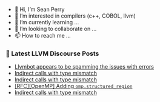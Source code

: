 - 👋 Hi, I’m Sean Perry
- 👀 I’m interested in compilers (c++, COBOL, llvm)
- 🌱 I’m currently learning ...
- 💞️ I’m looking to collaborate on ...
- 📫 How to reach me ...

<!---
s66perry/s66perry is a ✨ special ✨ repository because its `README.md` (this file) appears on your GitHub profile.
You can click the Preview link to take a look at your changes.
--->
### 📕 Latest LLVM Discourse Posts

<!-- DISCOURSE-LLVM:START -->
- [Llvmbot appears to be spamming the issues with errors](https://discourse.llvm.org/t/llvmbot-appears-to-be-spamming-the-issues-with-errors/73448#post_1)
- [Indirect calls with type mismatch](https://discourse.llvm.org/t/indirect-calls-with-type-mismatch/73446#post_3)
- [Indirect calls with type mismatch](https://discourse.llvm.org/t/indirect-calls-with-type-mismatch/73446#post_2)
- [[RFC][OpenMP] Adding `omp.structured_region`](https://discourse.llvm.org/t/rfc-openmp-adding-omp-structured-region/73228#post_15)
- [Indirect calls with type mismatch](https://discourse.llvm.org/t/indirect-calls-with-type-mismatch/73446#post_1)
<!-- DISCOURSE-LLVM:END -->
